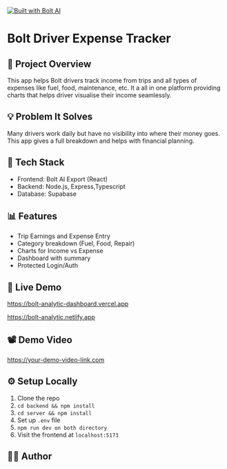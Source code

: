 [![Built with Bolt AI](https://boltai.nyc3.cdn.digitaloceanspaces.com/badge-light.svg)](https://www.boltai.tech/)

# Bolt Driver Expense Tracker

## 🚀 Project Overview

This app helps Bolt drivers track income from trips and all types of expenses like fuel, food, maintenance, etc. It a all in one platform providing charts that helps driver visualise their income seamlessly.

## 💡 Problem It Solves

Many drivers work daily but have no visibility into where their money goes. This app gives a full breakdown and helps with financial planning.

## 🧠 Tech Stack

- Frontend: Bolt AI Export (React)
- Backend: Node.js, Express,Typescript
- Database: Supabase

## 📊 Features

- Trip Earnings and Expense Entry
- Category breakdown (Fuel, Food, Repair)
- Charts for Income vs Expense
- Dashboard with summary
- Protected Login/Auth

## 🔗 Live Demo

https://bolt-analytic-dashboard.vercel.app

https://bolt-analytic.netlify.app

## 📽️ Demo Video

https://your-demo-video-link.com

## ⚙️ Setup Locally

1. Clone the repo
2. `cd backend && npm install`
3. `cd server && npm install`
4. Set up `.env` file
5. `npm run dev on both directory`
6. Visit the frontend at `localhost:5173`

## 🧑‍💻 Author

